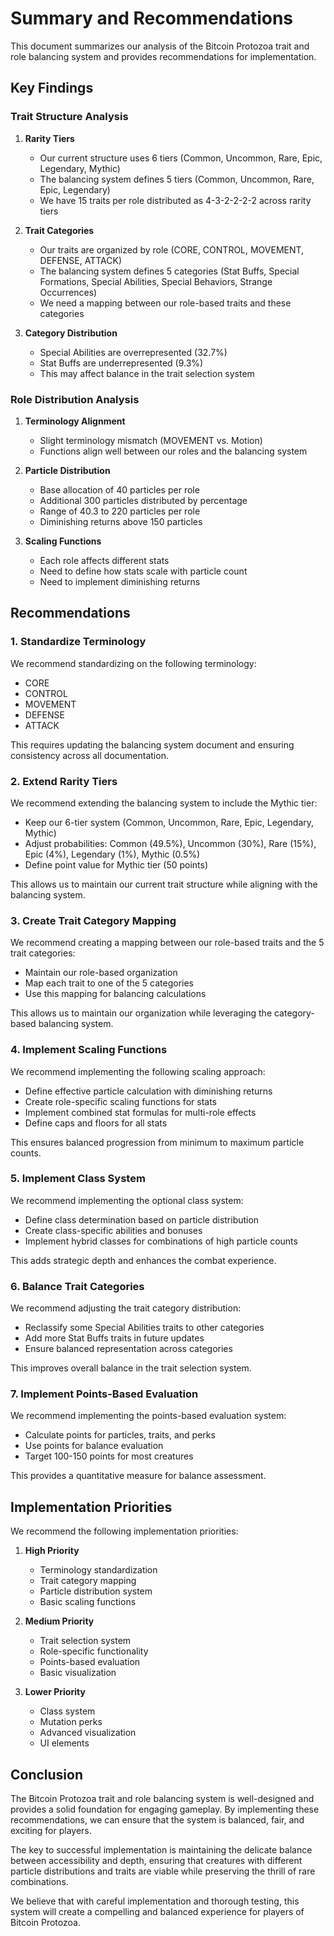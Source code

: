 # Summary and Recommendations

This document summarizes our analysis of the Bitcoin Protozoa trait and role balancing system and provides recommendations for implementation.

## Key Findings

### Trait Structure Analysis

1. **Rarity Tiers**
   - Our current structure uses 6 tiers (Common, Uncommon, Rare, Epic, Legendary, Mythic)
   - The balancing system defines 5 tiers (Common, Uncommon, Rare, Epic, Legendary)
   - We have 15 traits per role distributed as 4-3-2-2-2-2 across rarity tiers

2. **Trait Categories**
   - Our traits are organized by role (CORE, CONTROL, MOVEMENT, DEFENSE, ATTACK)
   - The balancing system defines 5 categories (Stat Buffs, Special Formations, Special Abilities, Special Behaviors, Strange Occurrences)
   - We need a mapping between our role-based traits and these categories

3. **Category Distribution**
   - Special Abilities are overrepresented (32.7%)
   - Stat Buffs are underrepresented (9.3%)
   - This may affect balance in the trait selection system

### Role Distribution Analysis

1. **Terminology Alignment**
   - Slight terminology mismatch (MOVEMENT vs. Motion)
   - Functions align well between our roles and the balancing system

2. **Particle Distribution**
   - Base allocation of 40 particles per role
   - Additional 300 particles distributed by percentage
   - Range of 40.3 to 220 particles per role
   - Diminishing returns above 150 particles

3. **Scaling Functions**
   - Each role affects different stats
   - Need to define how stats scale with particle count
   - Need to implement diminishing returns

## Recommendations

### 1. Standardize Terminology

We recommend standardizing on the following terminology:
- CORE
- CONTROL
- MOVEMENT
- DEFENSE
- ATTACK

This requires updating the balancing system document and ensuring consistency across all documentation.

### 2. Extend Rarity Tiers

We recommend extending the balancing system to include the Mythic tier:
- Keep our 6-tier system (Common, Uncommon, Rare, Epic, Legendary, Mythic)
- Adjust probabilities: Common (49.5%), Uncommon (30%), Rare (15%), Epic (4%), Legendary (1%), Mythic (0.5%)
- Define point value for Mythic tier (50 points)

This allows us to maintain our current trait structure while aligning with the balancing system.

### 3. Create Trait Category Mapping

We recommend creating a mapping between our role-based traits and the 5 trait categories:
- Maintain our role-based organization
- Map each trait to one of the 5 categories
- Use this mapping for balancing calculations

This allows us to maintain our organization while leveraging the category-based balancing system.

### 4. Implement Scaling Functions

We recommend implementing the following scaling approach:
- Define effective particle calculation with diminishing returns
- Create role-specific scaling functions for stats
- Implement combined stat formulas for multi-role effects
- Define caps and floors for all stats

This ensures balanced progression from minimum to maximum particle counts.

### 5. Implement Class System

We recommend implementing the optional class system:
- Define class determination based on particle distribution
- Create class-specific abilities and bonuses
- Implement hybrid classes for combinations of high particle counts

This adds strategic depth and enhances the combat experience.

### 6. Balance Trait Categories

We recommend adjusting the trait category distribution:
- Reclassify some Special Abilities traits to other categories
- Add more Stat Buffs traits in future updates
- Ensure balanced representation across categories

This improves overall balance in the trait selection system.

### 7. Implement Points-Based Evaluation

We recommend implementing the points-based evaluation system:
- Calculate points for particles, traits, and perks
- Use points for balance evaluation
- Target 100-150 points for most creatures

This provides a quantitative measure for balance assessment.

## Implementation Priorities

We recommend the following implementation priorities:

1. **High Priority**
   - Terminology standardization
   - Trait category mapping
   - Particle distribution system
   - Basic scaling functions

2. **Medium Priority**
   - Trait selection system
   - Role-specific functionality
   - Points-based evaluation
   - Basic visualization

3. **Lower Priority**
   - Class system
   - Mutation perks
   - Advanced visualization
   - UI elements

## Conclusion

The Bitcoin Protozoa trait and role balancing system is well-designed and provides a solid foundation for engaging gameplay. By implementing these recommendations, we can ensure that the system is balanced, fair, and exciting for players.

The key to successful implementation is maintaining the delicate balance between accessibility and depth, ensuring that creatures with different particle distributions and traits are viable while preserving the thrill of rare combinations.

We believe that with careful implementation and thorough testing, this system will create a compelling and balanced experience for players of Bitcoin Protozoa.
